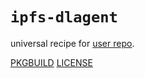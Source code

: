 # `ipfs-dlagent`

universal recipe for [user repo](../themartiancompany/ur).

[PKGBUILD](PKGBUILD)
[LICENSE](COPYING)
